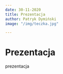 ```yaml
---
date: 30-11-2020
title: Prezentacja
author: Patryk Dymiński
image: "/img/teczka.jpg"

---
```

# Prezentacja

prezentacja